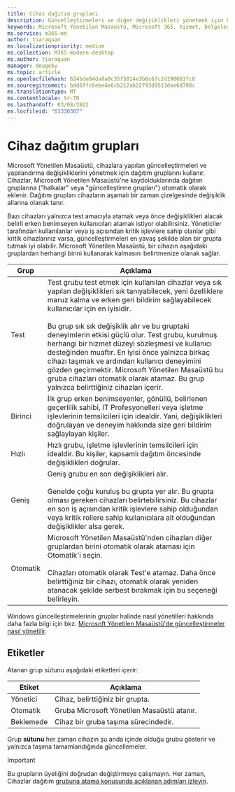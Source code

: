 ```yaml
---
title: Cihaz dağıtım grupları
description: Güncelleştirmeleri ve diğer değişiklikleri yönetmek için kullanılan dağıtım grupları
keywords: Microsoft Yönetilen Masaüstü, Microsoft 365, hizmet, belgeler
ms.service: m365-md
author: tiaraquan
ms.localizationpriority: medium
ms.collection: M365-modern-desktop
ms.author: tiaraquan
manager: dougeby
ms.topic: article
ms.openlocfilehash: 624bde84da9a0c35f5814e3b6c67c2d190683fc6
ms.sourcegitcommit: bdd6ffc6ebe4e6cb212ab22793d9513dae6d798c
ms.translationtype: MT
ms.contentlocale: tr-TR
ms.lasthandoff: 03/08/2022
ms.locfileid: "63330307"
---
```

# <a name="device-deployment-groups"></a>Cihaz dağıtım grupları

Microsoft Yönetilen Masaüstü, cihazlara yapılan güncelleştirmeleri ve yapılandırma değişikliklerini yönetmek için dağıtım gruplarını kullanır. Cihazlar, Microsoft Yönetilen Masaüstü'ne kaydolduklarında dağıtım gruplarına ("halkalar" veya "güncelleştirme grupları") otomatik olarak eklenir. Dağıtım grupları cihazların aşamalı bir zaman çizelgesinde değişiklik allarına olanak tanır.

Bazı cihazları yalnızca test amacıyla atamak veya önce değişiklikleri alacak belirli erken benimseyen kullanıcıları atamak istiyor olabilirsiniz. Yöneticiler tarafından kullanılanlar veya iş açısından kritik işlevlere sahip olanlar gibi kritik cihazlarınız varsa, güncelleştirmeleri en yavaş şekilde alan bir grupta tutmak iyi olabilir. Microsoft Yönetilen Masaüstü, bir cihazın aşağıdaki gruplardan herhangi birini kullanarak kalmasını belirtmenize olanak sağlar.

| Grup | Açıklama |
| ----- | ----- |
| Test | Test grubu test etmek için kullanılan cihazlar veya sık yapılan değişiklikleri sık tanıyabilecek, yeni özelliklere maruz kalma ve erken geri bildirim sağlayabilecek kullanıcılar için en iyisidir.<br><br>Bu grup sık sık değişiklik alır ve bu gruptaki deneyimlerin etkisi güçlü olur. Test grubu, kurulmuş herhangi bir hizmet düzeyi sözleşmesi ve kullanıcı desteğinden muaftır. En iyisi önce yalnızca birkaç cihazı taşımak ve ardından kullanıcı deneyimini gözden geçirmektir. Microsoft Yönetilen Masaüstü bu gruba cihazları otomatik olarak atamaz. Bu grup yalnızca belirttiğiniz cihazları içerir.
| Birinci | İlk grup erken benimseyenler, gönüllü, belirlenen geçerlilik sahibi, IT Profesyonelleri veya işletme işlevlerinin temsilcileri için idealdir. Yani, değişiklikleri doğrulayan ve deneyim hakkında size geri bildirim sağlaylayan kişiler.
| Hızlı | Hızlı grubu, işletme işlevlerinin temsilcileri için idealdir. Bu kişiler, kapsamlı dağıtım öncesinde değişiklikleri doğrular.
| Geniş | Geniş grubu en son değişiklikleri alır.<br><br>Genelde çoğu kuruluş bu grupta yer alır. Bu grupta olması gereken cihazları belirtebilirsiniz. Bu cihazlar en son iş açısından kritik işlevlere sahip olduğundan veya kritik rollere sahip kullanıcılara ait olduğundan değişiklikler alsa gerek.
| Otomatik | Microsoft Yönetilen Masaüstü'nden cihazları diğer gruplardan birini otomatik olarak ataması için Otomatik'i seçin.<br><br>Cihazları otomatik olarak Test'e atamaz. Daha önce belirttiğiniz bir cihazı, otomatik olarak yeniden atanacak şekilde serbest bırakmak için bu seçeneği belirleyin.

Windows güncelleştirmelerinin gruplar halinde nasıl yönetilleri hakkında daha fazla bilgi için bkz. [Microsoft Yönetilen Masaüstü'de güncelleştirmeler nasıl yönetilir](updates.md).

## <a name="labels"></a>Etiketler

Atanan grup sütunu aşağıdaki etiketleri içerir:

| Etiket | Açıklama |
| ----- | ----- |
| Yönetici | Cihaz, belirttiğiniz bir grupta. |
| Otomatik | Gruba Microsoft Yönetilen Masaüstü atanır. |
| Beklemede | Cihaz bir gruba taşıma sürecindedir. |

Grup **sütunu** her zaman cihazın şu anda içinde olduğu grubu gösterir ve yalnızca taşıma tamamlandığında güncellemeler.

> [!IMPORTANT]
> Bu grupların üyeliğini doğrudan değiştirmeye çalışmayın. Her zaman, Cihazlar dağıtım [grubuna atama konusunda açıklanan adımları izleyin](../working-with-managed-desktop/assign-deployment-group.md).
